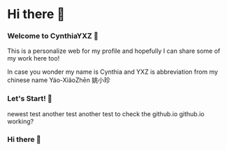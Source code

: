 # Hi there 👋

### Welcome to CynthiaYXZ 👻

This is a personalize web for my profile and hopefully I can share some of my work here too!

In case you wonder my name is Cynthia and YXZ is abbreviation from my chinese name Yáo-XiǎoZhēn 姚小珍 

### Let's Start! 🚀

newest test
another test
another test to check the github.io
github.io working?

### Hi there 👋

<!--
**CynthiaYXZ/CynthiaYXZ** is a ✨ _special_ ✨ repository because its `README.md` (this file) appears on your GitHub profile.

Here are some ideas to get you started:

- 🔭 I’m currently working on ...
- 🌱 I’m currently learning ...
- 👯 I’m looking to collaborate on ...
- 🤔 I’m looking for help with ...
- 💬 Ask me about ...
- 📫 How to reach me: ...
- 😄 Pronouns: ...
- ⚡ Fun fact: ...